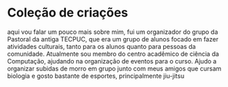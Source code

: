 # Coleção de criações
aqui vou falar um pouco mais sobre mim, fui um organizador do grupo da Pastoral da antiga TECPUC, que era um grupo de alunos focado em fazer atividades culturais, tanto para os alunos quanto para pessoas da comunidade. Atualmente sou membro do centro acadêmico de ciência da Computação, ajudando na organização de eventos para o curso. Ajudo a organizar subidas de morro em grupo junto com meus amigos que cursam biologia e gosto bastante de esportes, principalmente jiu-jitsu 
